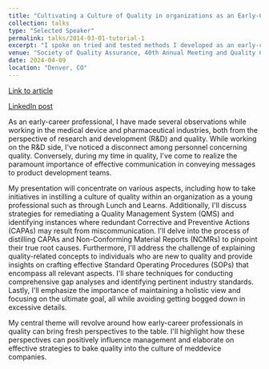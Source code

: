 ```yaml
---
title: "Cultivating a Culture of Quality in organizations as an Early-Career professional"
collection: talks
type: "Selected Speaker"
permalink: talks/2014-03-01-tutorial-1
excerpt: "I spoke on tried and tested methods I developed as an early-career professional in quality assurance, challenges and opportunities for young professionals to change quality culture as a panelist."
venue: "Society of Quality Assurance, 40th Annual Meeting and Quality College"
date: 2024-04-09
location: "Denver, CO"
---
```


[Link to article](https://northeastern-my.sharepoint.com/:w:/r/personal/chakraborty_at_northeastern_edu/Documents/SQA%20Article.docx?d=w83c352bf71a24b88abcb1da8ca1bee00&csf=1&web=1&e=vIOntj)

[LinkedIn post](https://www.linkedin.com/feed/update/urn:li:activity:7183605134629720066/)

As an early-career professional, I have made several observations while working in the medical device and pharmaceutical industries, both from the perspective of research and development (R&D) and quality. While working on the R&D side, I've noticed a disconnect among personnel concerning quality. Conversely, during my time in quality, I've come to realize the paramount importance of effective communication in conveying messages to product development teams.

My presentation will concentrate on various aspects, including how to take initiatives in instilling a culture of quality within an organization as a young professional such as through Lunch and Learns. Additionally, I'll discuss strategies for remediating a Quality Management System (QMS) and identifying instances where redundant Corrective and Preventive Actions (CAPAs) may result from miscommunication. I'll delve into the process of distilling CAPAs and Non-Conforming Material Reports (NCMRs) to pinpoint their true root causes. Furthermore, I'll address the challenge of explaining quality-related concepts to individuals who are new to quality and provide insights on crafting effective Standard Operating Procedures (SOPs) that encompass all relevant aspects. I'll share techniques for conducting comprehensive gap analyses and identifying pertinent industry standards. Lastly, I'll emphasize the importance of maintaining a holistic view and focusing on the ultimate goal, all while avoiding getting bogged down in excessive details.

My central theme will revolve around how early-career professionals in quality can bring fresh perspectives to the table. I'll highlight how these perspectives can positively influence management and elaborate on effective strategies to bake quality into the culture of meddevice companies.

<!-- https://www.xcdsystem.com/SQA/abstract/invite.cfm?uid=632524&hid=7C541771-04F9-F7DF-1E383D05D8B354CF&aid=311849&caid=9&cid=4115 -->